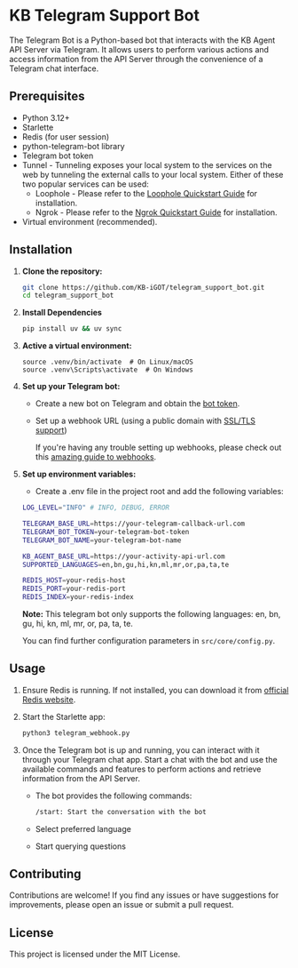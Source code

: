 # KB Telegram Support Bot

The Telegram Bot is a Python-based bot that interacts with the KB Agent API Server via Telegram. It allows users to perform various actions and access information from the API Server through the convenience of a Telegram chat interface.

## Prerequisites

- Python 3.12+
- Starlette
- Redis (for user session)
- python-telegram-bot library
- Telegram bot token
- Tunnel - Tunneling exposes your local system to the services on the web by tunneling the external calls to your local system. Either of these two popular services can be used:
   - Loophole - Please refer to the [Loophole Quickstart Guide](https://loophole.cloud/download/) for installation.
   - Ngrok - Please refer to the [Ngrok Quickstart Guide](https://ngrok.com/docs#getting-started) for installation.
- Virtual environment (recommended).

## Installation

1. **Clone the repository:**

   ```bash
   git clone https://github.com/KB-iGOT/telegram_support_bot.git
   cd telegram_support_bot
   ```
2. **Install Dependencies**

   ```bash
   pip install uv && uv sync
   ```

3.  **Active a virtual environment:**

    ```bashs
    source .venv/bin/activate  # On Linux/macOS
    source .venv\Scripts\activate  # On Windows
    ```


4. **Set up your Telegram bot:**
   - Create a new bot on Telegram and obtain the [bot token](https://core.telegram.org/bots/tutorial#obtain-your-bot-token).
   - Set up a webhook URL (using a public domain with [SSL/TLS support](https://core.telegram.org/bots/webhooks#always-ssl-tls))

     If you're having any trouble setting up webhooks, please check out this [amazing guide to webhooks](https://core.telegram.org/bots/webhooks).

5. **Set up environment variables:**
   - Create a .env file in the project root and add the following variables:
   ```bash
   LOG_LEVEL="INFO" # INFO, DEBUG, ERROR

   TELEGRAM_BASE_URL=https://your-telegram-callback-url.com
   TELEGRAM_BOT_TOKEN=your-telegram-bot-token
   TELEGRAM_BOT_NAME=your-telegram-bot-name
   
   KB_AGENT_BASE_URL=https://your-activity-api-url.com 
   SUPPORTED_LANGUAGES=en,bn,gu,hi,kn,ml,mr,or,pa,ta,te
   
   REDIS_HOST=your-redis-host
   REDIS_PORT=your-redis-port
   REDIS_INDEX=your-redis-index
   ```
   **Note:** This telegram bot only supports the following languages: en, bn, gu, hi, kn, ml, mr, or, pa, ta, te.

   You can find further configuration parameters in `src/core/config.py`.

## Usage

1. Ensure Redis is running. If not installed, you can download it from [official Redis website](https://redis.io/).

2. Start the Starlette app:
   ```bash
   python3 telegram_webhook.py
   ```

3. Once the Telegram bot is up and running, you can interact with it through your Telegram chat app. Start a chat with the bot and use the available commands and features to perform actions and retrieve information from the API Server.

   - The bot provides the following commands:

      ```bash 
      /start: Start the conversation with the bot
      ```
   - Select preferred language
   - Start querying questions

## Contributing
Contributions are welcome! If you find any issues or have suggestions for improvements, please open an issue or submit a pull request.

## License
This project is licensed under the MIT License.
